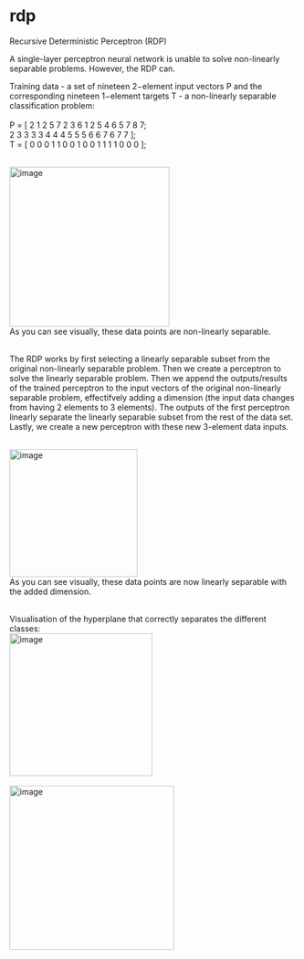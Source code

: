 # rdp
Recursive Deterministic Perceptron (RDP)

A single-layer perceptron neural network is unable to solve non-linearly separable problems. However, the RDP can.<br>

Training data - a set of nineteen 2−element input vectors P and the corresponding nineteen 1−element targets T - a non-linearly separable classification problem:<br><br>
P = [ 2 1 2 5 7 2 3 6 1 2 5 4 6 5 7 8 7;<br>
    2 3 3 3 3 4 4 4 5 5 5 6 6 7 6 7 7 ];<br>
T = [ 0 0 0 1 1 0 0 1 0 0 1 1 1 1 0 0 0 ];<br><br>

<img width="280" alt="image" src="https://github.com/alina-ahmed-tech/rdp/assets/130942761/266b3f3a-774a-4336-a290-1bb5cd570b84"><br>
As you can see visually, these data points are non-linearly separable.<br><br>

The RDP works by first selecting a linearly separable subset from the original non-linearly separable problem. Then we create a perceptron to solve the linearly separable problem. Then we append the outputs/results of the trained perceptron to the input vectors of the original non-linearly separable problem, effectifvely adding a dimension (the input data changes from having 2 elements to 3 elements). The outputs of the first perceptron linearly separate the linearly separable subset from the rest of the data set. Lastly, we create a new perceptron with these new 3-element data inputs. <br><br>

<img width="224" alt="image" src="https://github.com/alina-ahmed-tech/rdp/assets/130942761/8a54526b-7f11-4b63-bf38-029589318e55"><br>
As you can see visually, these data points are now linearly separable with the added dimension.<br><br>


Visualisation of the hyperplane that correctly separates the different classes:<br>
<img width="250" alt="image" src="https://github.com/alina-ahmed-tech/rdp/assets/130942761/ceac0bb2-74c5-405c-a247-eab0e773d273"><br><br>
<img width="288" alt="image" src="https://github.com/alina-ahmed-tech/rdp/assets/130942761/3bbbe5c2-3401-45a1-8aea-84f341d19fc3"><br><br>







